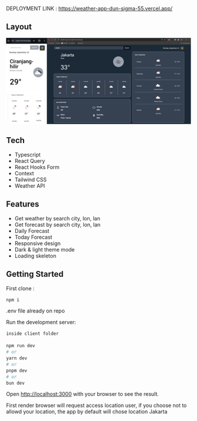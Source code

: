 DEPLOYMENT LINK : https://weather-app-dun-sigma-55.vercel.app/

## Layout
![Screenshot showing weather app layout](/client/src/app/assets/layout-screenshoot.png)


## Tech
 - Typescript
 - React Query
 - React Hooks Form
 - Context
 - Tailwind CSS
 - Weather API

## Features
 - Get weather by search city, lon, lan
 - Get forecast by search city, lon, lan
 - Daily Forecast
 - Today Forecast
 - Responsive design
 - Dark & light theme mode
 - Loading skeleton

## Getting Started

First clone :

```
npm i
```
.env file already on repo

Run the development server:

```bash
inside client folder

npm run dev
# or
yarn dev
# or
pnpm dev
# or
bun dev
```

Open [http://localhost:3000](http://localhost:3000) with your browser to see the result.

First render browser will request access location user, if you choose not to allowd your location, the app by default will chose location Jakarta